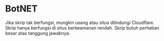 # BotNET
Jika skrip tak berfungsi, mungkin usang atau situs dilindungi Cloudflare. Skrip hanya berfungsi di situs berkeamanan rendah. Skrip butuh perhatian besar atas tanggung jawabnya.
